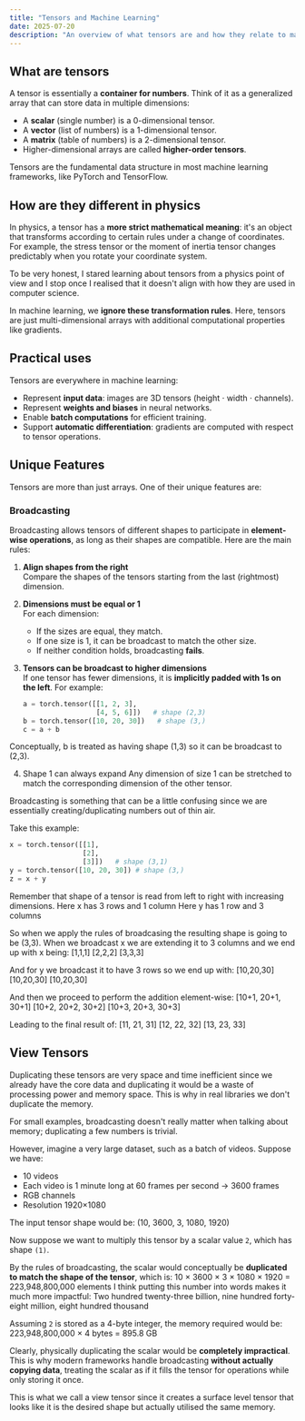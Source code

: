 ```yaml
---
title: "Tensors and Machine Learning"
date: 2025-07-20
description: "An overview of what tensors are and how they relate to machine learning"
---
```


## What are tensors

A tensor is essentially a **container for numbers**. Think of it as a generalized array that can store data in multiple dimensions:

- A **scalar** (single number) is a 0-dimensional tensor.
- A **vector** (list of numbers) is a 1-dimensional tensor.
- A **matrix** (table of numbers) is a 2-dimensional tensor.
- Higher-dimensional arrays are called **higher-order tensors**.

Tensors are the fundamental data structure in most machine learning frameworks, like PyTorch and TensorFlow.

## How are they different in physics

In physics, a tensor has a **more strict mathematical meaning**: it's an object that transforms according to certain rules under a change of coordinates. For example, the stress tensor or the moment of inertia tensor changes predictably when you rotate your coordinate system.

To be very honest, I stared learning about tensors from a physics point of view and I stop once I realised that it doesn't align with how they are used in computer science.

In machine learning, we **ignore these transformation rules**. Here, tensors are just multi-dimensional arrays with additional computational properties like gradients.

## Practical uses

Tensors are everywhere in machine learning:

- Represent **input data**: images are 3D tensors (height $\cdot$  width $\cdot$ channels).  
- Represent **weights and biases** in neural networks.  
- Enable **batch computations** for efficient training.  
- Support **automatic differentiation**: gradients are computed with respect to tensor operations.

## Unique Features

Tensors are more than just arrays. One of their unique features are:

### Broadcasting

Broadcasting allows tensors of different shapes to participate in **element-wise operations**, as long as their shapes are compatible. Here are the main rules:

1. **Align shapes from the right**  
   Compare the shapes of the tensors starting from the last (rightmost) dimension.  

2. **Dimensions must be equal or 1**  
   For each dimension:  
   - If the sizes are equal, they match.  
   - If one size is 1, it can be broadcast to match the other size.  
   - If neither condition holds, broadcasting **fails**.

3. **Tensors can be broadcast to higher dimensions**  
   If one tensor has fewer dimensions, it is **implicitly padded with 1s on the left**. For example:  

   ```python
   a = torch.tensor([[1, 2, 3],
                     [4, 5, 6]])   # shape (2,3)
   b = torch.tensor([10, 20, 30])   # shape (3,)
   c = a + b
   ```

Conceptually, b is treated as having shape (1,3) so it can be broadcast to (2,3).

4. Shape 1 can always expand
    Any dimension of size 1 can be stretched to match the corresponding dimension of the other tensor.

Broadcasting is something that can be a little confusing since we are essentially creating/duplicating numbers out of thin air.

Take this example:

```python
x = torch.tensor([[1],
                  [2],
                  [3]])   # shape (3,1)
y = torch.tensor([10, 20, 30]) # shape (3,)
z = x + y
```

Remember that shape of a tensor is read from left to right with increasing dimensions.
Here x has 3 rows and 1 column
Here y has 1 row and 3 columns

So when we apply the rules of broadcasing the resulting shape is going to be (3,3).
When we broadcast x we are extending it to 3 columns and we end up with x being:
[1,1,1]
[2,2,2]
[3,3,3]

And for y we broadcast it to have 3 rows so we end up with:
[10,20,30]
[10,20,30]
[10,20,30]

And then we proceed to perform the addition element-wise:
[10+1, 20+1, 30+1]
[10+2, 20+2, 30+2]
[10+3, 20+3, 30+3]

Leading to the final result of:
[11, 21, 31]
[12, 22, 32]
[13, 23, 33]

## View Tensors

Duplicating these tensors are very space and time inefficient since we already have the core data and duplicating it would be a waste of processing power and memory space. This is why in real libraries we don't duplicate the memory.

For small examples, broadcasting doesn't really matter when talking about memory; duplicating a few numbers is trivial.

However, imagine a very large dataset, such as a batch of videos. Suppose we have:

- 10 videos  
- Each video is 1 minute long at 60 frames per second → 3600 frames  
- RGB channels  
- Resolution 1920×1080  

The input tensor shape would be:
(10, 3600, 3, 1080, 1920)

Now suppose we want to multiply this tensor by a scalar value `2`, which has shape `(1)`.  

By the rules of broadcasting, the scalar would conceptually be **duplicated to match the shape of the tensor**, which is:
10 × 3600 × 3 × 1080 × 1920 = 223,948,800,000 elements
I think putting this number into words makes it much more impactful:
Two hundred twenty-three billion, nine hundred forty-eight million, eight hundred thousand

Assuming `2` is stored as a 4-byte integer, the memory required would be:
223,948,800,000 × 4 bytes = 895.8 GB

Clearly, physically duplicating the scalar would be **completely impractical**. This is why modern frameworks handle broadcasting **without actually copying data**, treating the scalar as if it fills the tensor for operations while only storing it once.

This is what we call a view tensor since it creates a surface level tensor that looks like it is the desired shape but actually utilised the same memory.
